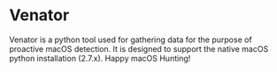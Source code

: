 # Venator
Venator is a python tool used for gathering data for the purpose of proactive macOS detection. It is designed to support the native macOS python installation (2.7.x). Happy macOS Hunting!
